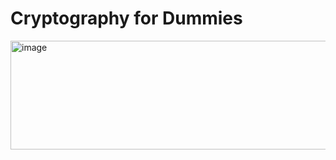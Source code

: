 # Cryptography for Dummies

<img width="900" height="174" alt="image" src="https://github.com/user-attachments/assets/45356692-1e9e-49fd-ab4c-4e580de4266c" />




